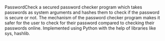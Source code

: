 PasswordCheck
a secured password checker program which takes passwords as system arguments and hashes them to check if the password is secure or not.
The mechanism of the password checker program makes it safer for the user to check for their password compared to checking their passwords online.	Implemented using Python with the help of libraries like sys, hashlib.

